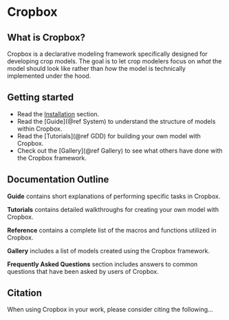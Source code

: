 # Cropbox

## What is Cropbox?

Cropbox is a declarative modeling framework specifically designed for developing crop models. The goal is to let crop modelers focus on *what* the model should look like rather than *how* the model is technically implemented under the hood.

## Getting started

* Read the [Installation](@ref) section.
* Read the [Guide](@ref System) to understand the structure of models within Cropbox.
* Read the [Tutorials](@ref GDD) for building your own model with Cropbox.
* Check out the [Gallery](@ref Gallery) to see what others have done with the Cropbox framework.

## Documentation Outline

**Guide** contains short explanations of performing specific tasks in Cropbox.

**Tutorials** contains detailed walkthroughs for creating your own model with Cropbox.

**Reference** contains a complete list of the macros and functions utilized in Cropbox.

**Gallery** includes a list of models created using the Cropbox framework.

**Frequently Asked Questions** section includes answers to common questions that have been asked by users of Cropbox.

## Citation

When using Cropbox in your work, please consider citing the following...
